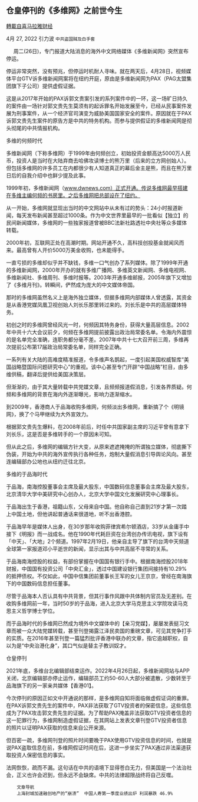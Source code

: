 
## 仓皇停刊的《多维网》之前世今生
[轉載自喜马拉雅财经](https://himoney.press/the-past-and-present-of-the-multi-dimensional-web-that-has-been-shut-down-in-a-hurry/)

4月 27, 2022 引力波 `中共盗国贼及白手套` 

&nbsp;&nbsp;&nbsp;&nbsp;
周二(26日)，专门报道大陆消息的海外中文网络媒体《多维新闻网》突然宣布停运。







停运非常突然，没有预兆，但停运时机耐人寻味。就在两天后，4月28日，视频媒体平台GTV诉多维新闻网案将在纽约开庭，原由是多维新闻网为PAX（PAG太盟集团旗下子公司）提供虚假证据。



这是从2017年开始的PAX诉郭文贵案引发的系列案件中的一环，这一场旷日持久的案件由一场针对郭文贵先生莫须有的起诉罪名开始发展至今，已经从民事案件发展为刑事案件，从一个经济官司演变为威胁美国国家安全的案件。原因就在于PAX诉郭文贵先生案件的原告方是中共的特务机构。而参与提供假证的多维新闻网是彻头彻尾的中共情报机构。



多维的何频时代



多维新闻网（下称多维网）于1999年由何频创立，初始投资金额高达5000万人民币，投资人是当时在大陆弃商去哈佛攻读博士的熊万里（后来的立方网创始人）。但包括多维网的许多员工在内都很少有人知道真正的幕后金主是熊，而且在熊万里日后的自我介绍中也鲜少提及此事。



1999年初，多维新闻网（www.dwnews.com）正式开通。传说多维网最早搭建在多维主编何频的书房里。之后多维网把总部设在了纽约。



从一开始，多维网就显现出当时的中文网站中从未有过的势头：24小时报道新闻，每天发布新闻甚至超过1000条。作为中文世界里最早的一批看似【独立】的民间新闻媒体，多维网的一些独家报道曾被BBC法新社路透社中央社等众多媒体转载。



2000年初，互联网正处在高潮时期。网站开通不久，高科技创投基金就闻风而来。最高曾有人开价5000万美金收购，也未能得手。



一直亏损的多维却似乎并不缺钱，多维一口气创办了系列媒体。除了1999年开通的多维新闻网，2000年开办的就有多维广播网、多维英文新闻网、多维电视网、多维新闻社、多维周刊、多维时报等。2003年开通多维邮报，2005年旗下又增加了《多维月刊》。转瞬间，俨然成为庞大的中文媒体帝国。



那时的多维网虽然名义上是海外独立媒体，但据多维网内部媒体人曾透露，其资金是从香港党媒凤凰卫视创始人刘长乐那里转过来的。刘长乐是中共的高层媒体特务。



初创之时的多维网曾经风光一时，何频因其特务身份，获得大量高层信息。2002年中共十六大会议前夕，何频在多维网提前披露出政治局常委名单。令海内外震惊的是名单完全准确，连职务都分毫不差。2007年中共十七大召开前三周，多维再次提前公布第17届政治局常委名单，同样完全正确。



一系列有关大陆的高难度精准报道，令多维声名鹊起，一度引起美国权威智库“美国战略暨国际问题研究中心”的重视。该中心甚至专门开辟“中国战略”栏目，由多维供稿，翻译后提供给美国决策层。



但渐渐的，由于其大量转载中共党媒文章，且频频报道假消息，引发各界质疑。何频和多维网的背景在海内外逐渐曝光，影响力逐渐缩水。



到2009年，香港商人于品海收购多维网，何频淡出多维网，重新搞了个《明镜网》，换了个马甲继续为大外宣效力。



根据郭文贵先生爆料，在2008年前后，时任中共国家副主席的习近平曾有意拿下刘长乐，这是否是多维转手的一个原因未可知。



但从此之后，多维网的编辑方针大变，从原来遮遮掩掩的所谓独立媒体，彻底撕下伪装，开始为中共的海外宣传执行各种任务，炮制大量假消息引导舆论风向。甚至连编辑部办公地也从纽约迁往北京。



多维的于品海时代



于品海，南海控股董事会主席及最大股东，中国数码信息董事会主席及最大股东，北京清华大学中美研究中心创办人，北京大学中国文化发展研究中心理事长。



于品海出生于香港，祖籍山东，父母来自中国。他自称自己直到21岁才第一次踏上中国土地，但他讲起普通话来很道地，听不出香港腔。



于品海早年是媒体人出身，在30岁那年收购菲律宾希尔顿酒店，33岁从金庸手中接下《明报》而一战成名。他在1990年代耗巨资在台湾创办传讯电视，旗下设有「中天」、「大地」2个频道。1997年2月19日，他亲自主导了旗下的台湾中天频道全球第一家报道邓小平逝世的新闻，显示出其与中共高层不寻常的关系。



于品海南海控股的权益，有部份掌握在中国国有银行手中。根据南海控股2018年财报，中国国有投资公司「中央汇金」，透过中国建设银行集团间接持有10.29%的抵押债权。不仅如此，中国中信集团前董事长王军的女儿王京京，曾经在南海旗下的中国数码信息担任董事。



尽管于品海本人否认具有中共背景，但其行事作风跟中共体制内官员及无差别。在收购多维网前一年，当时50岁的于品海，进入北京大学马克思主义学院攻读马克思主义哲学博士学位。



而于品海时代的多维网已然成为境外中文媒体中的【亲习党媒】，屡屡发表挺习文章而被一众大陆党媒转载，甚至刊登揭露江泽民卖国的重磅文章，可见其党争打手的实质。在2016年甚至刊登一篇猛烈批评香港中联办的文章，指它逾越职权，自以为是“中央治港化身”，其口气似是替主子教训奴才。



仓皇停刊



2021年底，多维台北编辑部结束运作。2022年4月26日起，多维新闻网站与APP关闭，北京编辑部亦停止运作，编辑部员工约50-60人大部分被遣散，少数转至于品海旗下的另一家亲共媒体【香港01】。



今次停刊的原因正如文中开通说的那样，是多维网自知将面临做虚假证词的重罪。在PAX诉郭文贵先生的案件中，PAX非法获取了GTV投资者的保密信息，这些信息成为了PAX攻击郭文贵先生的证据。为了帮助PAX掩盖非法获取GTV投资者信息的这一犯罪行为，多维网制造虚假证据，在其网站上发表文章刊登GTV投资者信息的照片以证明PAX获取的信息来自公开来源。



但百密一疏，多维网刊登的照片时间要晚于PAX使用GTV投资信息的时间，也就是说PAX盗取信息在前，多维网假证时间在后，这进一步坐实了PAX通过非法渠道获取投资人保密信息的事实。



法网恢恢，疏而不漏。这句话在中共的语境下显得苍白无力，但美国是一个法治社会，正义也许会迟到，但永远不会缺席。中共的法律超限战终将自己反噬。








                                                     
                     
                          
                           
                              
                                
                            
            
                              
                                
            
                              
                                


                              
                                

                                  
                          
                    

                
                
	
		文章导航
		上海封城加速融创地产的“崩溃”  中国人寿第一季度业绩出炉 利润暴跌 46.9%
